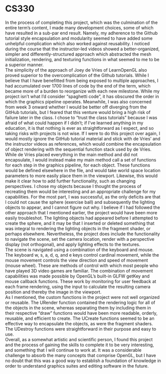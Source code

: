 # CS330


  In the process of completing this project, which was the culmination of the entire term’s content, I made many development choices, some of which have resulted in a sub-par end result.  Namely, my adherence to the Github tutorial style encapsulation and modularity seemed to have added some unhelpful complication which also worked against reusability.  I noticed during the course that the instructor-led videos showed a better-organized, simpler and differently-structured approach which abstracted the mesh initialization, rendering, and texturing functions in what seemed to me to be a superior manner.  
  The simplicity of the approach of Joey de Vries of LearnOpenGL also proved superior to the overcomplication of the Github tutorials.  While I believe that I have benefitted from being exposed to multiple approaches, I had accumulated over 1700 lines of code by the end of the term, which became more of a burden to reorganize with each new milestone.  While my project isn’t what I’d consider “spaghetti code”, it has obscured the order in which the graphics pipeline operates.  Meanwhile, I was also concerned from week 3 onward whether I would be better off diverging from the GitHub tutorials, but I feared that this venture would bring a high risk of failure later in the class.  I chose to “trust the class tutorials” because I was afraid of what could happen if I didn’t; if I’ve learned anything in my education, it is that nothing is ever as straightforward as I expect, and so taking risks with projects is not wise.
  If I were to do this project over again, I would mostly ignore the GitHub tutorial material and stick with de Vries’ and the instructor videos as references, which would combine the encapsulation of object rendering with the sequential function stack used by de Vries.  While de Vries placed everything in the main method and did not encapsulate, I would instead make my main method call a set of functions for each step in the graphics pipeline, for each object.  These functions would be defined elsewhere in the file, and would take world space location parameters to more easily place them in the viewport.  Likewise, this would make it clear how to add further functionality, such as changing perspectives.
  I chose my objects because I thought the process of recreating them would be interesting and an appropriate challenge for my capabilities.  For the most part, I was successful, as the only deficits are that I could not cause the sphere (exercise ball) and subsequently the lighting objects to appear, and I cannot figure out why.  I believe if I had followed the other approach that I mentioned earlier, the project would have been more easily troubleshot.  The lighting objects had appeared before I attempted to create the sphere, and it may be that I inserted or deleted something that was integral to rendering the lighting objects in the fragment shader, or perhaps elsewhere.  Nevertheless, the project does include the functionality to navigate the scene, set the camera location, render with a perspective display (not orthogonal), and apply lighting effects to the textures.  
  The scene is navigated using a combination of the keyboard and mouse.  The keyboard w, s, a, d, q, and e keys control cardinal movement, while the mouse movement controls the view direction and speed of movement (mouse wheel).  These are methods of control with which most people who have played 3D video games are familiar.  The combination of movement capabilities was made possible by OpenGL’s built-in GLFW getKey and mouse callback functions.  These work by monitoring for user feedback at each frame rendering, using the input to calculate the resulting camera position and thereby the image in the viewport.  
  As I mentioned, the custom functions in the project were not well organized or reusable.  The URender function contained the rendering logic for all of the objects in the scene, whereas separating them by including them in their respective “draw” functions would have been more readable, orderly, reusable, and efficient to create.  The UCreate functions seemed to be an effective way to encapsulate the objects, as were the fragment shaders.  The UDestroy functions were straightforward in their purpose and easy to use.  
  Overall, as a somewhat artistic and scientific person, I found this project and the process of gaining the skills to complete it to be very interesting, and something that I will continue to work at.  It was a considerable challenge to absorb the many concepts that comprise OpenGL, but I have no doubt that this was a good way to establish a foundation of knowledge in order to understand graphics suites and editing software in the future.  

